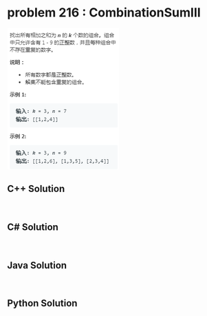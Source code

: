 
# problem 216 : CombinationSumIII

<img src="https://github.com/Peefy/PeefyLeetCode/blob/master/doc/201-300/216.CombinationSumIII/problem.png"/>

## C++ Solution

```c++



```

## C# Solution

```csharp



```

## Java Solution

```java



```

## Python Solution

```python

     

```




